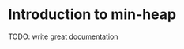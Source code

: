 # Introduction to min-heap

TODO: write [great documentation](http://jacobian.org/writing/what-to-write/)
